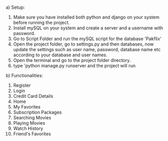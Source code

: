a) Setup:

1. Make sure you have installed both python and django on your system before running the project.
2. Install mySQL on your system and create a server and a username with password.
3. Go to Script Folder and run the mySQL script for the database 'Pakflix'
4. Open the project folder, go to settings.py and then databases, now update the settings such as user name, password, database name etc according to your database and user names.
5. Open the terminal and go to the project folder directory.
6. type 'python manage.py runserver and the project will run

b) Functionalities:

1. Register
2. Login
3. Credit Card Details
4. Home
5. My Favorites
6. Subscription Packages
7. Searching Movies
8. Playing Movies
9. Watch History
10. Friend's Favorites
